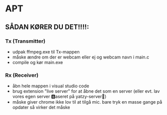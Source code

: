 # APT
## SÅDAN KØRER DU DET!!!!:
### Tx (Transmitter)
 - udpak ffmpeg.exe til Tx-mappen
 - måske ændre om der er webcam eller ej og webcam navn i main.c
 - compile og kør main.exe

### Rx (Receiver)
 - åbn hele mappen i visual studio code
 - brug extension "live server" for at åbne det som en server (eller evt. lav vores egen server 🅱aseret på yatzy-server😤)
 - måske giver chrome ikke lov til at tilgå mic. bare tryk en masse gange på opdater så virker det måske
